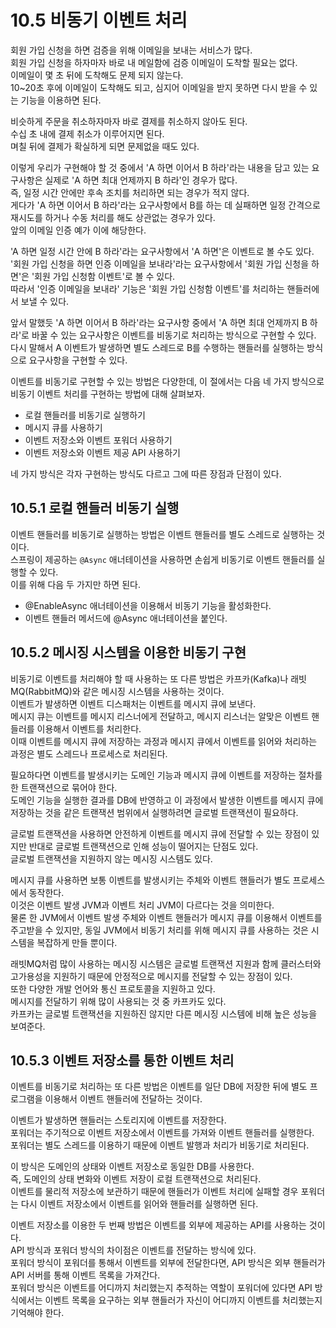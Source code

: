 # 10.5 비동기 이벤트 처리

회원 가입 신청을 하면 검증을 위해 이메일을 보내는 서비스가 많다.  
회원 가입 신청을 하자마자 바로 내 메일함에 검증 이메일이 도착할 필요는 없다.  
이메일이 몇 초 뒤에 도착해도 문제 되지 않는다.  
10~20초 후에 이메일이 도착해도 되고, 심지어 이메일을 받지 못하면 다시 받을 수 있는 기능을 이용하면 된다.

비슷하게 주문을 취소하자마자 바로 결제를 취소하지 않아도 된다.  
수십 초 내에 결제 취소가 이루어지면 된다.  
며칠 뒤에 결제가 확실하게 되면 문제없을 때도 있다.

이렇게 우리가 구현해야 할 것 중에서 'A 하면 이어서 B 하라'라는 내용을 담고 있는 요구사항은 실제로 'A 하면 최대 언제까지 B 하라'인 경우가 많다.  
즉, 일정 시간 안에만 후속 조치를 처리하면 되는 경우가 적지 않다.  
게다가 'A 하면 이어서 B 하라'라는 요구사항에서 B를 하는 데 실패하면 일정 간격으로 재시도를 하거나 수동 처리를 해도 상관없는 경우가 있다.  
앞의 이메일 인증 예가 이에 해당한다.

'A 하면 일정 시간 안에 B 하라'라는 요구사항에서 'A 하면'은 이벤트로 볼 수도 있다.  
'회원 가입 신청을 하면 인증 이메일을 보내라'라는 요구사항에서 '회원 가입 신청을 하면'은 '회원 가입 신청함 이벤트'로 볼 수 있다.  
따라서 '인증 이메일을 보내라' 기능은 '회원 가입 신청함 이벤트'를 처리하는 핸들러에서 보낼 수 있다.

앞서 말했듯 'A 하면 이어서 B 하라'라는 요구사항 중에서 'A 하면 최대 언제까지 B 하라'로 바꿀 수 있는 요구사항은 이벤트를 비동기로 처리하는 방식으로 구현할 수 있다.  
다시 말해서 A 이벤트가 발생하면 별도 스레드로 B를 수행하는 핸들러를 실행하는 방식으로 요구사항을 구현할 수 있다.

이벤트를 비동기로 구현할 수 있는 방법은 다양한데, 이 절에서는 다음 네 가지 방식으로 비동기 이벤트 처리를 구현하는 방법에 대해 살펴보자.

- 로컬 핸들러를 비동기로 실행하기
- 메시지 큐를 사용하기
- 이벤트 저장소와 이벤트 포워더 사용하기
- 이벤트 저장소와 이벤트 제공 API 사용하기

네 가지 방식은 각자 구현하는 방식도 다르고 그에 따른 장점과 단점이 있다.

## 10.5.1 로컬 핸들러 비동기 실행

이벤트 핸들러를 비동기로 실행하는 방법은 이벤트 핸들러를 별도 스레드로 실행하는 것이다.  
스프링이 제공하는 `@Async` 애너테이션을 사용하면 손쉽게 비동기로 이벤트 핸들러를 실행할 수 있다.  
이를 위해 다음 두 가지만 하면 된다.

- @EnableAsync 애너테이션을 이용해서 비동기 기능을 활성화한다.
- 이벤트 핸들러 메서드에 @Async 애너테이션을 붙인다.

## 10.5.2 메시징 시스템을 이용한 비동기 구현

비동기로 이벤트를 처리해야 할 때 사용하는 또 다른 방법은 카프카(Kafka)나 래빗MQ(RabbitMQ)와 같은 메시징 시스템을 사용하는 것이다.  
이벤트가 발생하면 이벤트 디스패처는 이벤트를 메시지 큐에 보낸다.  
메시지 큐는 이벤트를 메시지 리스너에게 전달하고, 메시지 리스너는 알맞은 이벤트 핸들러를 이용해서 이벤트를 처리한다.  
이때 이벤트를 메시지 큐에 저장하는 과정과 메시지 큐에서 이벤트를 읽어와 처리하는 과정은 별도 스레드나 프로세스로 처리된다.

필요하다면 이벤트를 발생시키는 도메인 기능과 메시지 큐에 이벤트를 저장하는 절차를 한 트랜잭션으로 묶어야 한다.  
도메인 기능을 실행한 결과를 DB에 반영하고 이 과정에서 발생한 이벤트를 메시지 큐에 저장하는 것을 같은 트랜잭션 범위에서 실행하려면 글로벌 트랜잭션이 필요하다.

글로벌 트랜잭션을 사용하면 안전하게 이벤트를 메시지 큐에 전달할 수 있는 장점이 있지만 반대로 글로벌 트랜잭션으로 인해 성능이 떨어지는 단점도 있다.  
글로벌 트랜잭션을 지원하지 않는 메시징 시스템도 있다.

메시지 큐를 사용하면 보통 이벤트를 발생시키는 주체와 이벤트 핸들러가 별도 프로세스에서 동작한다.  
이것은 이벤트 발생 JVM과 이벤트 처리 JVM이 다르다는 것을 의미한다.  
물론 한 JVM에서 이벤트 발생 주체와 이벤트 핸들러가 메시지 큐를 이용해서 이벤트를 주고받을 수 있지만, 동일 JVM에서 비동기 처리를 위해 메시지 큐를 사용하는 것은 시스템을 복잡하게 만들 뿐이다.

래빗MQ처럼 많이 사용하는 메시징 시스템은 글로벌 트랜잭션 지원과 함께 클러스터와 고가용성을 지원하기 때문에 안정적으로 메시지를 전달할 수 있는 장점이 있다.  
또한 다양한 개발 언어와 통신 프로토콜을 지원하고 있다.  
메시지를 전달하기 위해 많이 사용되는 것 중 카프카도 있다.  
카프카는 글로벌 트랜잭션을 지원하진 않지만 다른 메시징 시스템에 비해 높은 성능을 보여준다.

## 10.5.3 이벤트 저장소를 통한 이벤트 처리

이벤트를 비동기로 처리하는 또 다른 방법은 이벤트를 일단 DB에 저장한 뒤에 별도 프로그램을 이용해서 이벤트 핸들러에 전달하는 것이다.

이벤트가 발생하면 핸들러는 스토리지에 이벤트를 저장한다.  
포워더는 주기적으로 이벤트 저장소에서 이벤트를 가져와 이벤트 핸들러를 실행한다.  
포워더는 별도 스레드를 이용하기 때문에 이벤트 발행과 처리가 비동기로 처리된다.

이 방식은 도메인의 상태와 이벤트 저장소로 동일한 DB를 사용한다.  
즉, 도메인의 상태 변화와 이벤트 저장이 로컬 트랜잭션으로 처리된다.  
이벤트를 물리적 저장소에 보관하기 때문에 핸들러가 이벤트 처리에 실패할 경우 포워더는 다시 이벤트 저장소에서 이벤트를 읽어와 핸들러를 실행하면 된다.

이벤트 저장소를 이용한 두 번째 방법은 이벤트를 외부에 제공하는 API를 사용하는 것이다.  
API 방식과 포워더 방식의 차이점은 이벤트를 전달하는 방식에 있다.  
포워더 방식이 포워더를 통해서 이벤트를 외부에 전달한다면, API 방식은 외부 핸들러가 API 서버를 통해 이벤트 목록을 가져간다.  
포워더 방식은 이벤트를 어디까지 처리했는지 추적하는 역할이 포워더에 있다면 API 방식에서는 이벤트 목록을 요구하는 외부 핸들러가 자신이 어디까지 이벤트를 처리했는지 기억해야 한다.
